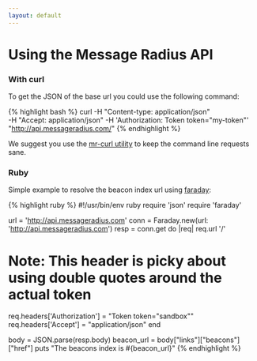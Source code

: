 ```yaml
---
layout: default
---
```

# Using the Message Radius API

### With curl

To get the JSON of the base url you could use the following command:


{% highlight bash %}
curl -H "Content-type: application/json" \
     -H "Accept: application/json" -H 'Authorization: Token token="my-token"' \
     "http://api.messageradius.com/"
{% endhighlight %}

We suggest you use the [mr-curl utility](/command_line.html) to keep the command line requests sane.


### Ruby

Simple example to resolve the beacon index url using [faraday](https://github.com/technoweenie/faraday):


{% highlight ruby %}
#!/usr/bin/env ruby
require 'json'
require 'faraday'

url = 'http://api.messageradius.com'
conn = Faraday.new(url: 'http://api.messageradius.com')
resp = conn.get do |req|
  req.url '/'
  # Note: This header is picky about using double quotes around the actual token
  req.headers['Authorization'] = "Token token=\"sandbox\""
  req.headers['Accept'] = "application/json"
end

body = JSON.parse(resp.body)
beacon_url = body["links"]["beacons"]["href"]
puts "The beacons index is #{beacon_url}"
{% endhighlight %}

